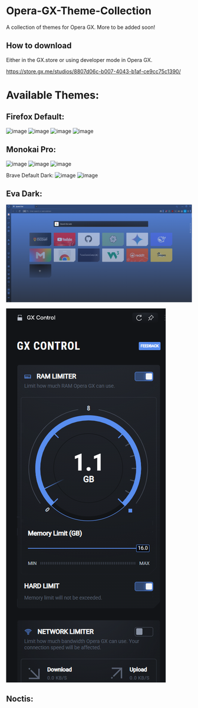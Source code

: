 # Opera-GX-Theme-Collection

A collection of themes for Opera GX. More to be added soon!

## How to download

Either in the GX.store or using developer mode in Opera GX.

https://store.gx.me/studios/8807d06c-b007-4043-b1af-ce9cc75c1390/

# Available Themes:

## Firefox Default:

![image](https://github.com/user-attachments/assets/92e11436-6a31-4864-9830-a1259fee3b5e)
![image](https://github.com/user-attachments/assets/8f0e48b1-ed4c-4cf9-8c70-75a4b07ead7e)
![image](https://github.com/user-attachments/assets/56d0830c-7c93-4dc2-80df-9d292790b75b)
![image](https://github.com/user-attachments/assets/f9a6e793-a0e3-4ecd-95d5-7c0bbe6410c3)

## Monokai Pro:

![image](https://github.com/user-attachments/assets/69bf7df7-b898-4bf3-b0cd-744fd3ea008e)
![image](https://github.com/user-attachments/assets/c2f04fb2-5ab5-4080-af14-8b710ee86bb4)
![image](https://github.com/user-attachments/assets/95bb4f2a-22b6-45f5-8363-925578b49654)

Brave Default Dark:
![image](https://github.com/user-attachments/assets/6c5e9d27-41a6-4fa7-a632-e65818ceaae3)
![image](https://github.com/user-attachments/assets/c481bd4b-43f4-42dd-9539-f66955d90714)

## Eva Dark:

![1744421894151](image/README/1744421894151.png)

![1744421936330](image/README/1744421936330.png)

## Noctis:
